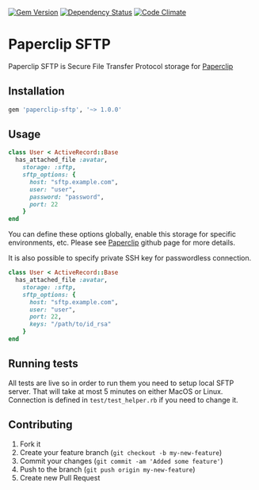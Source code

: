 [![Gem
Version](https://badge.fury.io/rb/paperclip-sftp.png)](http://badge.fury.io/rb/paperclip-sftp)
[![Dependency Status](https://gemnasium.com/spectator/paperclip-sftp.png)](https://gemnasium.com/spectator/paperclip-sftp)
[![Code
Climate](https://codeclimate.com/github/spectator/paperclip-sftp.png)](https://codeclimate.com/github/spectator/paperclip-sftp)

Paperclip SFTP
==============

Paperclip SFTP is Secure File Transfer Protocol storage for [Paperclip](https://github.com/thoughtbot/paperclip)

Installation
------------

```ruby
gem 'paperclip-sftp', '~> 1.0.0'
```

Usage
-----

```ruby
class User < ActiveRecord::Base
  has_attached_file :avatar,
    storage: :sftp,
    sftp_options: {
      host: "sftp.example.com",
      user: "user",
      password: "password",
      port: 22
    }
end
```

You can define these options globally, enable this storage for specific environments, etc. Please see [Paperclip](https://github.com/thoughtbot/paperclip) github page for more details.

It is also possible to specify private SSH key for passwordless connection.


```ruby
class User < ActiveRecord::Base
  has_attached_file :avatar,
    storage: :sftp,
    sftp_options: {
      host: "sftp.example.com",
      user: "user",
      port: 22,
      keys: "/path/to/id_rsa"
    }
end
```

Running tests
-------------

All tests are live so in order to run them you need to setup local SFTP server. That will take at most 5 minutes on either MacOS or Linux. Connection is defined in `test/test_helper.rb` if you need to change it.

Contributing
------------

1. Fork it
2. Create your feature branch (`git checkout -b my-new-feature`)
3. Commit your changes (`git commit -am 'Added some feature'`)
4. Push to the branch (`git push origin my-new-feature`)
5. Create new Pull Request

